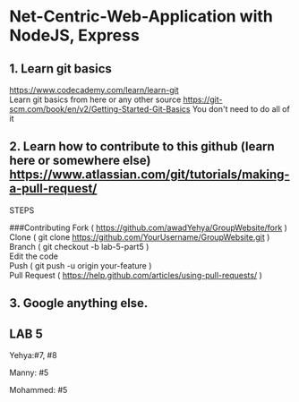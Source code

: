 # Net-Centric-Web-Application with NodeJS, Express

## 1. Learn git basics
https://www.codecademy.com/learn/learn-git  
Learn git basics from here or any other source https://git-scm.com/book/en/v2/Getting-Started-Git-Basics
You don't need to do all of it

## 2. Learn how to contribute to this github (learn here or somewhere else) https://www.atlassian.com/git/tutorials/making-a-pull-request/

STEPS

###Contributing
Fork ( https://github.com/awadYehya/GroupWebsite/fork )  
Clone ( git clone https://github.com/YourUsername/GroupWebsite.git )  
Branch ( git checkout -b lab-5-part5 )  
Edit the code  
Push ( git push -u origin your-feature )  
Pull Request ( https://help.github.com/articles/using-pull-requests/ )  

## 3. Google anything else.

## LAB 5

 Yehya:#7, #8

 Manny: #5

 Mohammed: #5
